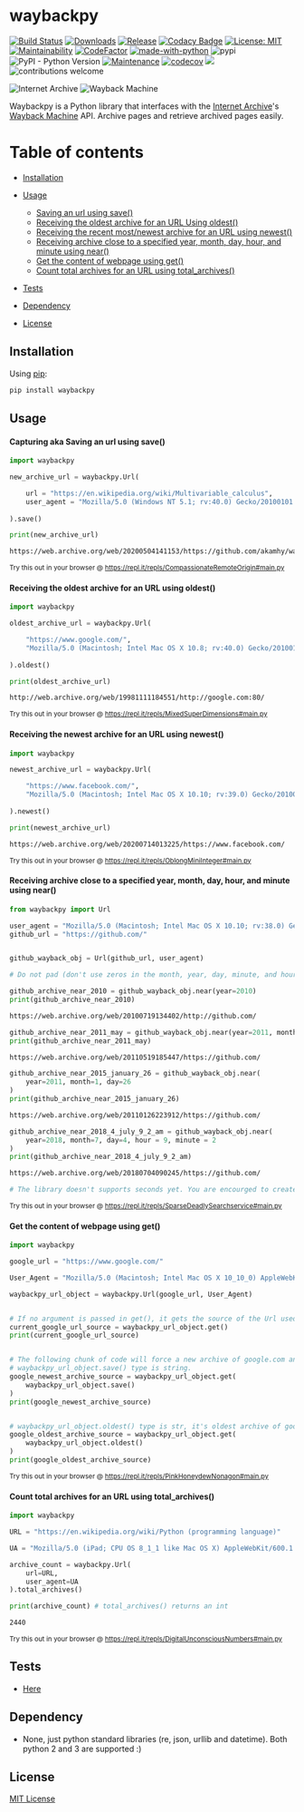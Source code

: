 # waybackpy

[![Build Status](https://img.shields.io/travis/akamhy/waybackpy.svg?label=Travis%20CI&logo=travis&style=flat-square)](https://travis-ci.org/akamhy/waybackpy)
[![Downloads](https://img.shields.io/pypi/dm/waybackpy.svg)](https://pypistats.org/packages/waybackpy)
[![Release](https://img.shields.io/github/v/release/akamhy/waybackpy.svg)](https://github.com/akamhy/waybackpy/releases)
[![Codacy Badge](https://api.codacy.com/project/badge/Grade/255459cede9341e39436ec8866d3fb65)](https://www.codacy.com/manual/akamhy/waybackpy?utm_source=github.com&amp;utm_medium=referral&amp;utm_content=akamhy/waybackpy&amp;utm_campaign=Badge_Grade)
[![License: MIT](https://img.shields.io/badge/License-MIT-yellow.svg)](https://github.com/akamhy/waybackpy/blob/master/LICENSE)
[![Maintainability](https://api.codeclimate.com/v1/badges/942f13d8177a56c1c906/maintainability)](https://codeclimate.com/github/akamhy/waybackpy/maintainability)
[![CodeFactor](https://www.codefactor.io/repository/github/akamhy/waybackpy/badge)](https://www.codefactor.io/repository/github/akamhy/waybackpy)
[![made-with-python](https://img.shields.io/badge/Made%20with-Python-1f425f.svg)](https://www.python.org/)
![pypi](https://img.shields.io/pypi/v/waybackpy.svg)
![PyPI - Python Version](https://img.shields.io/pypi/pyversions/waybackpy?style=flat-square)
[![Maintenance](https://img.shields.io/badge/Maintained%3F-yes-green.svg)](https://github.com/akamhy/waybackpy/graphs/commit-activity)
[![codecov](https://codecov.io/gh/akamhy/waybackpy/branch/master/graph/badge.svg)](https://codecov.io/gh/akamhy/waybackpy)
![](https://img.shields.io/github/repo-size/akamhy/waybackpy.svg?label=Repo%20size&style=flat-square)
![contributions welcome](https://img.shields.io/static/v1.svg?label=Contributions&message=Welcome&color=0059b3&style=flat-square)


![Internet Archive](https://upload.wikimedia.org/wikipedia/commons/thumb/8/84/Internet_Archive_logo_and_wordmark.svg/84px-Internet_Archive_logo_and_wordmark.svg.png)
![Wayback Machine](https://upload.wikimedia.org/wikipedia/commons/thumb/0/01/Wayback_Machine_logo_2010.svg/284px-Wayback_Machine_logo_2010.svg.png)

Waybackpy is a Python library that interfaces with the [Internet Archive](https://en.wikipedia.org/wiki/Internet_Archive)'s [Wayback Machine](https://en.wikipedia.org/wiki/Wayback_Machine) API. Archive pages and retrieve archived pages easily.

Table of contents
=================
<!--ts-->

* [Installation](#installation)

* [Usage](#usage)
  * [Saving an url using save()](#capturing-aka-saving-an-url-using-save)
  * [Receiving the oldest archive for an URL Using oldest()](#receiving-the-oldest-archive-for-an-url-using-oldest)
  * [Receiving the recent most/newest archive for an URL using newest()](#receiving-the-newest-archive-for-an-url-using-newest)
  * [Receiving archive close to a specified year, month, day, hour, and minute using near()](#receiving-archive-close-to-a-specified-year-month-day-hour-and-minute-using-near)
  * [Get the content of webpage using get()](#get-the-content-of-webpage-using-get)
  * [Count total archives for an URL using total_archives()](#count-total-archives-for-an-url-using-total_archives)


* [Tests](#tests)

* [Dependency](#dependency)

* [License](#license)

<!--te-->

## Installation
Using [pip](https://en.wikipedia.org/wiki/Pip_(package_manager)):
```bash
pip install waybackpy
```


## Usage

#### Capturing aka Saving an url using save()
```python
import waybackpy

new_archive_url = waybackpy.Url(

    url = "https://en.wikipedia.org/wiki/Multivariable_calculus",
    user_agent = "Mozilla/5.0 (Windows NT 5.1; rv:40.0) Gecko/20100101 Firefox/40.0"
    
).save()

print(new_archive_url)
```
```bash
https://web.archive.org/web/20200504141153/https://github.com/akamhy/waybackpy
```
<sub>Try this out in your browser @ <https://repl.it/repls/CompassionateRemoteOrigin#main.py></sub>



#### Receiving the oldest archive for an URL using oldest()
```python
import waybackpy

oldest_archive_url = waybackpy.Url(

    "https://www.google.com/",
    "Mozilla/5.0 (Macintosh; Intel Mac OS X 10.8; rv:40.0) Gecko/20100101 Firefox/40.0"
    
).oldest()

print(oldest_archive_url)
```
```bash
http://web.archive.org/web/19981111184551/http://google.com:80/
```
<sub>Try this out in your browser @ <https://repl.it/repls/MixedSuperDimensions#main.py></sub>



#### Receiving the newest archive for an URL using newest()
```python
import waybackpy

newest_archive_url = waybackpy.Url(

    "https://www.facebook.com/",
    "Mozilla/5.0 (Macintosh; Intel Mac OS X 10.10; rv:39.0) Gecko/20100101 Firefox/39.0"
    
).newest()

print(newest_archive_url)
```
```bash
https://web.archive.org/web/20200714013225/https://www.facebook.com/
```
<sub>Try this out in your browser @ <https://repl.it/repls/OblongMiniInteger#main.py></sub>



#### Receiving archive close to a specified year, month, day, hour, and minute using near()
```python
from waybackpy import Url

user_agent = "Mozilla/5.0 (Macintosh; Intel Mac OS X 10.10; rv:38.0) Gecko/20100101 Firefox/38.0"
github_url = "https://github.com/"


github_wayback_obj = Url(github_url, user_agent)

# Do not pad (don't use zeros in the month, year, day, minute, and hour arguments). e.g. For January, set month = 1 and not month = 01.
```
```python
github_archive_near_2010 = github_wayback_obj.near(year=2010)
print(github_archive_near_2010)
```
```bash
https://web.archive.org/web/20100719134402/http://github.com/
```
```python
github_archive_near_2011_may = github_wayback_obj.near(year=2011, month=5)
print(github_archive_near_2011_may)
```
```bash
https://web.archive.org/web/20110519185447/https://github.com/
```
```python
github_archive_near_2015_january_26 = github_wayback_obj.near(
    year=2011, month=1, day=26
)
print(github_archive_near_2015_january_26)
```
```bash
https://web.archive.org/web/20110126223912/https://github.com/
```
```python
github_archive_near_2018_4_july_9_2_am = github_wayback_obj.near(
    year=2018, month=7, day=4, hour = 9, minute = 2
)
print(github_archive_near_2018_4_july_9_2_am)
```
```bash
https://web.archive.org/web/20180704090245/https://github.com/

```
```python
# The library doesn't supports seconds yet. You are encourged to create a PR ;)
```
<sub>Try this out in your browser @ <https://repl.it/repls/SparseDeadlySearchservice#main.py></sub>



#### Get the content of webpage using get()
```python
import waybackpy

google_url = "https://www.google.com/"

User_Agent = "Mozilla/5.0 (Macintosh; Intel Mac OS X 10_10_0) AppleWebKit/537.36 (KHTML, like Gecko) Chrome/45.0.2454.85 Safari/537.36"

waybackpy_url_object = waybackpy.Url(google_url, User_Agent)


# If no argument is passed in get(), it gets the source of the Url used to create the object.
current_google_url_source = waybackpy_url_object.get()
print(current_google_url_source)


# The following chunk of code will force a new archive of google.com and get the source of the archived page.
# waybackpy_url_object.save() type is string.
google_newest_archive_source = waybackpy_url_object.get(
    waybackpy_url_object.save()
)
print(google_newest_archive_source)


# waybackpy_url_object.oldest() type is str, it's oldest archive of google.com
google_oldest_archive_source = waybackpy_url_object.get(
    waybackpy_url_object.oldest()
)
print(google_oldest_archive_source)
```
<sub>Try this out in your browser @ <https://repl.it/repls/PinkHoneydewNonagon#main.py></sub>


#### Count total archives for an URL using total_archives()
```python
import waybackpy

URL = "https://en.wikipedia.org/wiki/Python (programming language)"

UA = "Mozilla/5.0 (iPad; CPU OS 8_1_1 like Mac OS X) AppleWebKit/600.1.4 (KHTML, like Gecko) Version/8.0 Mobile/12B435 Safari/600.1.4"

archive_count = waybackpy.Url(
    url=URL,
    user_agent=UA
).total_archives()

print(archive_count) # total_archives() returns an int
```
```bash
2440
```
<sub>Try this out in your browser @ <https://repl.it/repls/DigitalUnconsciousNumbers#main.py></sub>

## Tests
* [Here](https://github.com/akamhy/waybackpy/tree/master/tests)


## Dependency
* None, just python standard libraries (re, json, urllib and datetime). Both python 2 and 3 are supported :)


## License
[MIT License](https://github.com/akamhy/waybackpy/blob/master/LICENSE)
